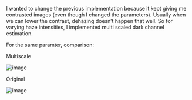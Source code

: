 I wanted to change the previous implementation because it kept giving me contrasted images (even though I changed the parameters).
Usually when we can lower the contrast, dehazing doesn’t happen that well. So for varying haze intensities, I implemented multi scaled dark channel estimation.

For the same paramter, comparison: 

Multiscale

![image](https://github.com/user-attachments/assets/17d624a4-ddb3-45cf-8a78-fd74f5ad695b)

Original

![image](https://github.com/user-attachments/assets/fe46a1bd-39ff-42d7-9c4f-cbba7cfe9cb1)

